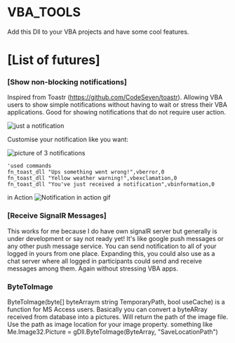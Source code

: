 # VBA_TOOLS
Add this Dll to your VBA projects and have some cool features.

# [List of futures]
### [Show non-blocking notifications]
Inspired from Toastr (https://github.com/CodeSeven/toastr).
Allowing VBA users to show simple notifications without having to wait or stress their VBA applications.
Good for showing notifications that do not require user action.

![just a notification](https://raw.githubusercontent.com/krishKM/VBA_TOOLS/master/information.png)

Customise your notification like you want:

![picture of 3 notifications](https://raw.githubusercontent.com/krishKM/VBA_TOOLS/master/collections.png)
```VBA
'used commands
fn_toast_dll "Ups something went wrong!",vberror,0
fn_toast_dll "Yellow weather warning!",vbexclamation,0
fn_toast_dll "You've just received a notification",vbinformation,0
```

in Action
![Notification in action gif](https://github.com/krishKM/VBA_TOOLS/blob/master/InAction.gif)

### [Receive SignalR Messages]
This works for me because I do have own signalR server but generally is under development or say not ready yet!
It's like google push messages or any other push message service. You can send notification to all of your logged in yours from one place.
Expanding this, you could also use as a chat server where all logged in participants could send and receive messages among them.
Again without stressing VBA apps.


### ByteToImage
ByteToImage(byte[] byteArraym string TemporaryPath, bool useCache) is a function for MS Access users. Basically you can convert a byteARray received from database into a pictures.
Will return the path of the image file. Use the path as image location for your image property.
something like Me.Image32.Picture = gDll.ByteToImage(ByteArray, "SaveLocationPath")
